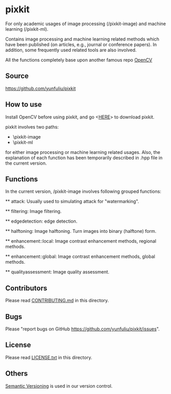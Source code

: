 pixkit
======
For only academic usages of image processing (/pixkit-image) and machine learning (/pixkit-ml).

Contains image processing and machine learning related methods which have been published (on articles, e.g., journal or conference papers). 
In addition, some frequently used related tools are also involved.

All the functions completely base upon another famous repo [OpenCV](https://github.com/Itseez/opencv)

Source
------
<https://github.com/yunfuliu/pixkit>

How to use
----------
Install OpenCV before using pixkit, and go <[HERE](http://goo.gl/GHfv9g "pixkit/releases")> to download pixkit.

pixkit involves two paths:
- \pixkit-image
- \pixkit-ml

for either image processing or machine learning related usages.
Also, the explanation of each function has been temporarily described in .hpp file in the current version.

Functions
---------
In the current version, /pixkit-image involves following grouped functions:

** attack: Usually used to simulating attack for "watermarking".

** filtering: Image filtering.

** edgedetection: edge detection.

** halftoning: Image halftoning. Turn images into binary (halftone) form.

** enhancement::local: Image contrast enhancement methods, regional methods.

** enhancement::global: Image contrast enhancement methods, global methods.

** qualityassessment: Image quality assessment.

Contributors
------------
Please read [CONTRIBUTING.md](https://github.com/yunfuliu/pixkit/blob/master/CONTRIBUTING.md) in this directory.

Bugs
----
Please "report bugs on GitHub <https://github.com/yunfuliu/pixkit/issues>".

License
-------
Please read [LICENSE.txt](https://github.com/yunfuliu/pixkit/blob/master/LICENSE.txt) in this directory.

Others
------
[Semantic Versioning](http://semver.org/) is used in our version control.
